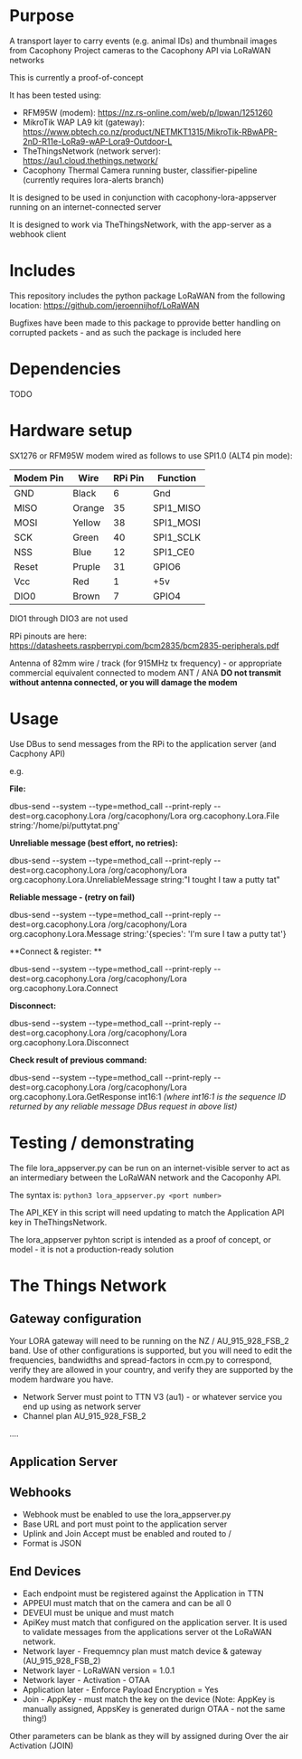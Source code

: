 # Purpose

A transport layer to carry events (e.g. animal IDs) and thumbnail images from Cacophony Project cameras to the Cacophony API via LoRaWAN networks

This is currently a proof-of-concept

It has been tested using:
 - RFM95W (modem): https://nz.rs-online.com/web/p/lpwan/1251260
 - MikroTik WAP LA9 kit (gateway): https://www.pbtech.co.nz/product/NETMKT1315/MikroTik-RBwAPR-2nD-R11e-LoRa9-wAP-Lora9-Outdoor-L
 - TheThingsNetwork (network server): https://au1.cloud.thethings.network/
 - Cacophony Thermal Camera running buster, classifier-pipeline (currently requires lora-alerts branch)
 
It is designed to be used in conjunction with cacophony-lora-appserver running on an internet-connected server

It is designed to work via TheThingsNetwork, with the app-server as a webhook client



# Includes

This repository includes the python package LoRaWAN from the following location:
https://github.com/jeroennijhof/LoRaWAN

Bugfixes have been made to this package to pprovide better handling on corrupted packets - and as such the package is included here



# Dependencies

TODO


# Hardware setup

SX1276 or RFM95W modem wired as follows to use SPI1.0 (ALT4 pin mode):

| Modem Pin | Wire   | RPi Pin | Function  |
|-----------|--------|---------|-----------|
| GND       | Black  | 6       | Gnd       |
| MISO      | Orange | 35      | SPI1_MISO |
| MOSI      | Yellow | 38      | SPI1_MOSI |
| SCK       | Green  | 40      | SPI1_SCLK |
| NSS       | Blue   | 12      | SPI1_CE0  |
| Reset     | Pruple | 31      | GPIO6     |
| Vcc       | Red    | 1       | +5v       |
| DIO0       | Brown  | 7       | GPIO4     |

DIO1 through DIO3 are not used

RPi pinouts are here:
https://datasheets.raspberrypi.com/bcm2835/bcm2835-peripherals.pdf

Antenna of 82mm wire / track (for 915MHz tx frequency) - or appropriate commercial equivalent connected to modem ANT / ANA 
**DO not transmit without antenna connected, or you will damage the modem**

# Usage 

Use DBus to send messages from the RPi to the application server (and Cacphony API)

e.g.

**File:**

dbus-send --system --type=method_call --print-reply        --dest=org.cacophony.Lora /org/cacophony/Lora        org.cacophony.Lora.File string:'/home/pi/puttytat.png'

**Unreliable message (best effort, no retries):**

dbus-send --system --type=method_call --print-reply        --dest=org.cacophony.Lora /org/cacophony/Lora        org.cacophony.Lora.UnreliableMessage string:"I tought I taw a putty tat"

**Reliable message - (retry on fail)**

dbus-send --system --type=method_call --print-reply        --dest=org.cacophony.Lora /org/cacophony/Lora        org.cacophony.Lora.Message string:'{species': 'I'm sure I taw a putty tat'}

**Connect & register: **

dbus-send --system --type=method_call --print-reply        --dest=org.cacophony.Lora /org/cacophony/Lora        org.cacophony.Lora.Connect

**Disconnect:**

dbus-send --system --type=method_call --print-reply        --dest=org.cacophony.Lora /org/cacophony/Lora        org.cacophony.Lora.Disconnect

**Check result of previous command:**

dbus-send --system --type=method_call --print-reply        --dest=org.cacophony.Lora /org/cacophony/Lora        org.cacophony.Lora.GetResponse int16:1
*(where int16:1 is the sequence ID returned by any reliable message DBus request in above list)*

 
 # Testing / demonstrating
 
 The file lora_appserver.py can be run on an internet-visible server to act as an intermediary between the LoRaWAN network and the Cacoponhy API.
 
 The syntax is:
   ```python3 lora_appserver.py <port number>```

 The API_KEY in this script will need updating to match the Application API key in TheThingsNetwork.
  
 The lora_appserver pyhton script is intended as a proof of concept, or model - it is not a production-ready solution
  
# The Things Network
  
## Gateway configuration
  
 Your LORA gateway will need to be running on the NZ / AU_915_928_FSB_2 band.  Use of other configurations is supported, but you will need to edit the frequencies, bandwidths and spread-factors in ccm.py to correspond, verify they are allowed in your country, and verify they are supported by the modem hardware you have. 
  
 - Network Server must point to TTN V3 (au1) - or whatever service you end up using as network server
 - Channel plan  AU_915_928_FSB_2
 
 ....
  

## Application Server
  
  ## Webhooks
  
 -   Webhook must be enabled to use the lora_appserver.py
 -   Base URL and port must point to the application server
 -   Uplink and Join Accept must be enabled and routed to /
 -   Format is JSON

  ## End Devices
  
  - Each endpoint must be registered against the Application in TTN
  - APPEUI must match that on the camera and can be all 0
  - DEVEUI must be unique and must match
  - ApiKey must match that configured on the application server. It is used to validate messages from the applications server ot the LoRaWAN network.
  - Network layer - Frequemncy plan must match device & gateway (AU_915_928_FSB_2)
  - Network layer - LoRaWAN version = 1.0.1
  - Network layer - Activation - OTAA
  - Application later - Enforce Payload Encryption = Yes
  - Join - AppKey - must match the key on the device (Note: AppKey is manually assigned, AppsKey is generated durign OTAA - not the same thing!)
  
  Other parameters can be blank as they will by assigned during Over the air Activation (JOIN)
  
  
  
